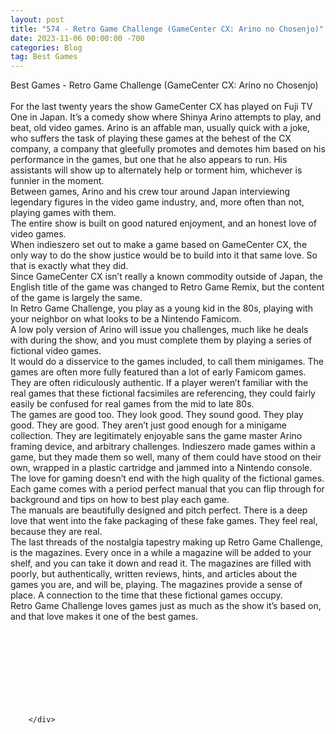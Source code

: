 ```yaml
---
layout: post
title: "574 - Retro Game Challenge (GameCenter CX: Arino no Chosenjo)"
date: 2023-11-06 00:00:00 -700
categories: Blog
tag: Best Games
---
```


<div class="blog-content">
				<div class="paragraph"><span><span>Best Games - Retro Game Challenge (GameCenter CX: Arino no Chosenjo)</span></span><br><span></span><br><span><span>For the last twenty years the show GameCenter CX has played on Fuji TV One in Japan. It&rsquo;s a comedy show where Shinya Arino attempts to play, and beat, old video games. Arino is an affable man, usually quick with a joke, who suffers the task of playing these games at the behest of the CX company, a company that gleefully promotes and demotes him based on his performance in the games, but one that he also appears to run. His assistants will show up to alternately help or torment him, whichever is funnier in the moment.</span></span><br><span></span><span><span>Between games, Arino and his crew tour around Japan interviewing legendary figures in the video game industry, and, more often than not, playing games with them.</span></span><br><span></span><span><span>The entire show is built on good natured enjoyment, and an honest love of video games.&nbsp;</span></span><br><span></span><span><span>When indieszero set out to make a game based on GameCenter CX, the only way to do the show justice would be to build into it that same love. So that is exactly what they did.&nbsp;</span></span><br><span></span><span><span>Since GameCenter CX isn&rsquo;t really a known commodity outside of Japan, the English title of the game was changed to Retro Game Remix, but the content of the game is largely the same.</span></span><br><span></span><span><span>In Retro Game Challenge, you play as a young kid in the 80s, playing with your neighbor on what looks to be a Nintendo Famicom.</span></span><br><span></span><span><span>A low poly version of Arino will issue you challenges, much like he deals with during the show, and you must complete them by playing a series of fictional video games.</span></span><br><span></span><span><span>It would do a disservice to the games included, to call them minigames. The games are often more fully featured than a lot of early Famicom games. They are often ridiculously authentic. If a player weren&rsquo;t familiar with the real games that these fictional facsimiles are referencing, they could fairly easily be confused for real games from the mid to late 80s.</span></span><br><span></span><span><span>The games are good too. They look good. They sound good. They play good. They are good. They aren&rsquo;t just good enough for a minigame collection. They are legitimately enjoyable sans the game master Arino framing device, and arbitrary challenges. Indieszero made games within a game, but they made them so well, many of them could have stood on their own, wrapped in a plastic cartridge and jammed into a Nintendo console.</span></span><br><span></span><span><span>The love for gaming doesn&rsquo;t end with the high quality of the fictional games. Each game comes with a period perfect manual that you can flip through for background and tips on how to best play each game.</span></span><br><span></span><span><span>The manuals are beautifully designed and pitch perfect. There is a deep love that went into the fake packaging of these fake games. They feel real, because they are real.</span></span><br><span></span><span><span>The last threads of the nostalgia tapestry making up Retro Game Challenge, is the magazines. Every once in a while a magazine will be added to your shelf, and you can take it down and read it. The magazines are filled with poorly, but authentically, written reviews, hints, and articles about the games you are, and will be, playing. The magazines provide a sense of place. A connection to the time that these fictional games occupy.</span></span><br><span></span><span><span>Retro Game Challenge loves games just as much as the show it&rsquo;s based on, and that love makes it one of the best games.</span></span><br><span></span><br><br><br><br><br><br><br>&#8203;</div>

		</div>
        